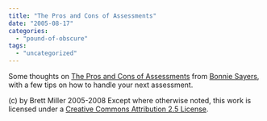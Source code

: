 ```yaml
---
title: "The Pros and Cons of Assessments"
date: "2005-08-17"
categories: 
  - "pound-of-obscure"
tags: 
  - "uncategorized"
---
```


Some thoughts on [The Pros and Cons of Assessments](http://www.bellaonline.com/articles/art34599.asp) from [Bonnie Sayers](http://www.bellaonline.com/about/AutismSpectrumDisorders), with a few tips on how to handle your next assessment.

(c) by Brett Miller 2005-2008 Except where otherwise noted, this work is licensed under a [Creative Commons Attribution 2.5 License](http://creativecommons.org/licenses/by/2.5/).
